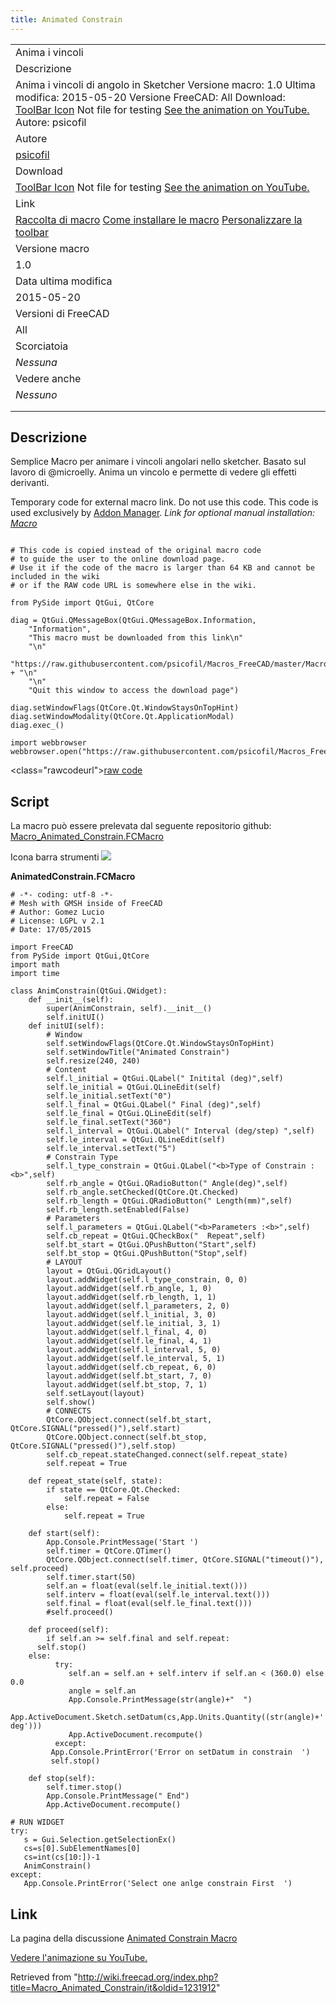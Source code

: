 ```yaml
---
title: Animated Constrain
---
```


|                                                                                                                                                                                                                                                                                                                                   |
| --------------------------------------------------------------------------------------------------------------------------------------------------------------------------------------------------------------------------------------------------------------------------------------------------------------------------------- |
| Anima i vincoli                                                                                                                                                                                                                                                                                                                   |
| Descrizione                                                                                                                                                                                                                                                                                                                       |
| Anima i vincoli di angolo in Sketcher Versione macro: 1.0 Ultima modifica: 2015-05-20 Versione FreeCAD: All Download: [ToolBar Icon](https://www.freecadweb.org/wiki/images/a/af/Macro_Animated_Constrain.png) Not file for testing [See the animation on YouTube.](https://www.youtube.com/watch?v=kmqDcomLnk0) Autore: psicofil |
| Autore                                                                                                                                                                                                                                                                                                                            |
| [psicofil](/index.php?title=User:Psicofil&action=edit&redlink=1 "User:Psicofil (page does not exist)")                                                                                                                                                                                                                            |
| Download                                                                                                                                                                                                                                                                                                                          |
| [ToolBar Icon](https://www.freecadweb.org/wiki/images/a/af/Macro_Animated_Constrain.png) Not file for testing [See the animation on YouTube.](https://www.youtube.com/watch?v=kmqDcomLnk0)                                                                                                                                        |
| Link                                                                                                                                                                                                                                                                                                                              |
| [Raccolta di macro](/Macros_recipes/it "Macros recipes/it") [Come installare le macro](/How_to_install_macros/it "How to install macros/it") [Personalizzare la toolbar](/Customize_Toolbars/it "Customize Toolbars/it")                                                                                                          |
| Versione macro                                                                                                                                                                                                                                                                                                                    |
| 1.0                                                                                                                                                                                                                                                                                                                               |
| Data ultima modifica                                                                                                                                                                                                                                                                                                              |
| 2015-05-20                                                                                                                                                                                                                                                                                                                        |
| Versioni di FreeCAD                                                                                                                                                                                                                                                                                                               |
| All                                                                                                                                                                                                                                                                                                                               |
| Scorciatoia                                                                                                                                                                                                                                                                                                                       |
| _Nessuna_                                                                                                                                                                                                                                                                                                                         |
| Vedere anche                                                                                                                                                                                                                                                                                                                      |
| _Nessuno_                                                                                                                                                                                                                                                                                                                         |
|                                                                                                                                                                                                                                                                                                                                   |
|                                                                                                                                                                                                                                                                                                                                   |

## Descrizione

Semplice Macro per animare i vincoli angolari nello sketcher. Basato sul lavoro di @microelly. Anima un vincolo e permette di vedere gli effetti derivanti.

Temporary code for external macro link. Do not use this code. This code is used exclusively by [Addon Manager](/Std_AddonMgr "Std AddonMgr"). _Link for optional manual installation: [Macro](https://raw.githubusercontent.com/psicofil/Macros_FreeCAD/master/Macros/AnimatedConstrain.FCMacro)_

```

# This code is copied instead of the original macro code
# to guide the user to the online download page.
# Use it if the code of the macro is larger than 64 KB and cannot be included in the wiki
# or if the RAW code URL is somewhere else in the wiki.

from PySide import QtGui, QtCore

diag = QtGui.QMessageBox(QtGui.QMessageBox.Information,
    "Information",
    "This macro must be downloaded from this link\n"
    "\n"
    "https://raw.githubusercontent.com/psicofil/Macros_FreeCAD/master/Macros/AnimatedConstrain.FCMacro" + "\n"
    "\n"
    "Quit this window to access the download page")

diag.setWindowFlags(QtCore.Qt.WindowStaysOnTopHint)
diag.setWindowModality(QtCore.Qt.ApplicationModal)
diag.exec_()

import webbrowser
webbrowser.open("https://raw.githubusercontent.com/psicofil/Macros_FreeCAD/master/Macros/AnimatedConstrain.FCMacro")

```

<class="rawcodeurl"><a href="<https://raw.githubusercontent.com/psicofil/Macros_FreeCAD/master/Macros/AnimatedConstrain.FCMacro>">raw code</a>

## Script

La macro può essere prelevata dal seguente repositorio github: [Macro_Animated_Constrain.FCMacro](https://github.com/psicofil/Macros_FreeCAD/blob/master/Macros/AnimatedConstrain.FCMacro)

Icona barra strumenti ![](/images/Macro_Animated_Constrain.png)

**AnimatedConstrain.FCMacro**

```
# -*- coding: utf-8 -*-
# Mesh with GMSH inside of FreeCAD
# Author: Gomez Lucio
# License: LGPL v 2.1
# Date: 17/05/2015

import FreeCAD
from PySide import QtGui,QtCore
import math
import time

class AnimConstrain(QtGui.QWidget):
    def __init__(self):
        super(AnimConstrain, self).__init__()
        self.initUI()
    def initUI(self):
        # Window
        self.setWindowFlags(QtCore.Qt.WindowStaysOnTopHint)
        self.setWindowTitle("Animated Constrain")
        self.resize(240, 240)
        # Content
        self.l_initial = QtGui.QLabel(" Initital (deg)",self)
        self.le_initial = QtGui.QLineEdit(self)
        self.le_initial.setText("0")
        self.l_final = QtGui.QLabel(" Final (deg)",self)
        self.le_final = QtGui.QLineEdit(self)
        self.le_final.setText("360")
        self.l_interval = QtGui.QLabel(" Interval (deg/step) ",self)
        self.le_interval = QtGui.QLineEdit(self)
        self.le_interval.setText("5")
        # Constrain Type
        self.l_type_constrain = QtGui.QLabel("<b>Type of Constrain :<b>",self)
        self.rb_angle = QtGui.QRadioButton(" Angle(deg)",self)
        self.rb_angle.setChecked(QtCore.Qt.Checked)
        self.rb_length = QtGui.QRadioButton(" Length(mm)",self)
        self.rb_length.setEnabled(False)
        # Parameters
        self.l_parameters = QtGui.QLabel("<b>Parameters :<b>",self)
        self.cb_repeat = QtGui.QCheckBox("  Repeat",self)
        self.bt_start = QtGui.QPushButton("Start",self)
        self.bt_stop = QtGui.QPushButton("Stop",self)
        # LAYOUT
        layout = QtGui.QGridLayout()
        layout.addWidget(self.l_type_constrain, 0, 0)
        layout.addWidget(self.rb_angle, 1, 0)
        layout.addWidget(self.rb_length, 1, 1)
        layout.addWidget(self.l_parameters, 2, 0)
        layout.addWidget(self.l_initial, 3, 0)
        layout.addWidget(self.le_initial, 3, 1)
        layout.addWidget(self.l_final, 4, 0)
        layout.addWidget(self.le_final, 4, 1)
        layout.addWidget(self.l_interval, 5, 0)
        layout.addWidget(self.le_interval, 5, 1)
        layout.addWidget(self.cb_repeat, 6, 0)
        layout.addWidget(self.bt_start, 7, 0)
        layout.addWidget(self.bt_stop, 7, 1)
        self.setLayout(layout)
        self.show()
        # CONNECTS
        QtCore.QObject.connect(self.bt_start, QtCore.SIGNAL("pressed()"),self.start)
        QtCore.QObject.connect(self.bt_stop, QtCore.SIGNAL("pressed()"),self.stop)
        self.cb_repeat.stateChanged.connect(self.repeat_state)
        self.repeat = True

    def repeat_state(self, state):
        if state == QtCore.Qt.Checked:
            self.repeat = False
        else:
            self.repeat = True

    def start(self):
        App.Console.PrintMessage('Start ')
        self.timer = QtCore.QTimer()
        QtCore.QObject.connect(self.timer, QtCore.SIGNAL("timeout()"), self.proceed)
        self.timer.start(50)
        self.an = float(eval(self.le_initial.text()))
        self.interv = float(eval(self.le_interval.text()))
        self.final = float(eval(self.le_final.text()))
        #self.proceed()

    def proceed(self):
        if self.an >= self.final and self.repeat:
	  self.stop()
	else:
          try:
             self.an = self.an + self.interv if self.an < (360.0) else 0.0
             angle = self.an
             App.Console.PrintMessage(str(angle)+"  ")
             App.ActiveDocument.Sketch.setDatum(cs,App.Units.Quantity((str(angle)+' deg')))
             App.ActiveDocument.recompute()
          except:
	     App.Console.PrintError('Error on setDatum in constrain  ')
	     self.stop()

    def stop(self):
        self.timer.stop()
        App.Console.PrintMessage(" End")
        App.ActiveDocument.recompute()

# RUN WIDGET
try:
   s = Gui.Selection.getSelectionEx()
   cs=s[0].SubElementNames[0]
   cs=int(cs[10:])-1
   AnimConstrain()
except:
   App.Console.PrintError('Select one anlge constrain First  ')
```

## Link

La pagina della discussione [Animated Constrain Macro](http://forum.freecadweb.org/viewtopic.php?f=22&t=11017)

[Vedere l'animazione su YouTube.](https://www.youtube.com/watch?v=kmqDcomLnk0)

Retrieved from "<http://wiki.freecad.org/index.php?title=Macro_Animated_Constrain/it&oldid=1231912>"
